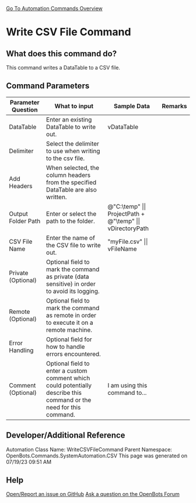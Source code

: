 <!--TITLE: Write CSV File Command -->
<!-- SUBTITLE: a command in the System Automation Commands\CSV group. -->
[Go To Automation Commands Overview](/automation-commands)


# Write CSV File Command


## What does this command do?
This command writes a DataTable to a CSV file.


## Command Parameters
| Parameter Question   	| What to input  	|  Sample Data 	| Remarks  	|
| ---                    | ---               | ---           | ---       |
|DataTable|Enter an existing DataTable to write out.|vDataTable||
|Delimiter|Select the delimiter to use when writing to the csv file.|||
|Add Headers|When selected, the column headers from the specified DataTable are also written.|||
|Output Folder Path|Enter or select the path to the folder.|@"C:\temp" \|\| ProjectPath + @"\temp" \|\| vDirectoryPath||
|CSV File Name|Enter the name of the CSV file to write out.|"myFile.csv" \|\| vFileName||
|Private (Optional)|Optional field to mark the command as private (data sensitive) in order to avoid its logging.|||
|Remote (Optional)|Optional field to mark the command as remote in order to execute it on a remote machine.|||
|Error Handling|Optional field for how to handle errors encountered.|||
|Comment (Optional)|Optional field to enter a custom comment which could potentially describe this command or the need for this command.|I am using this command to...||


## Developer/Additional Reference
Automation Class Name: WriteCSVFileCommand
Parent Namespace: OpenBots.Commands.SystemAutomation.CSV
This page was generated on 07/19/23 09:51 AM


## Help
[Open/Report an issue on GitHub](https://github.com/OpenBotsAI/OpenBots.Studio/issues/new)
[Ask a question on the OpenBots Forum](https://openbots.ai/forums/)

